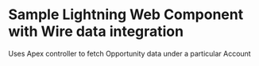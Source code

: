 #  Sample Lightning Web Component with Wire data integration

Uses Apex controller to fetch Opportunity data under a particular Account